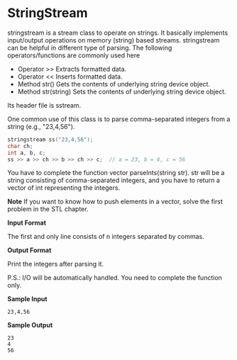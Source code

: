 # StringStream

stringstream is a stream class to operate on strings. It basically implements input/output operations on memory (string) based streams. stringstream can be helpful in different type of parsing. The following operators/functions are commonly used here

+ Operator >> Extracts formatted data.
+ Operator << Inserts formatted data.
+ Method str() Gets the contents of underlying string device object.
+ Method str(string) Sets the contents of underlying string device object.

Its header file is sstream.

One common use of this class is to parse comma-separated integers from a string (e.g., "23,4,56").

```c++
stringstream ss("23,4,56");
char ch;
int a, b, c;
ss >> a >> ch >> b >> ch >> c;  // a = 23, b = 4, c = 56
```
You have to complete the function vector parseInts(string str). str will be a string consisting of comma-separated integers, and you have to return a vector of int representing the integers.

__Note__ If you want to know how to push elements in a vector, solve the first problem in the STL chapter.

__Input Format__  

The first and only line consists of n integers separated by commas.

__Output Format__

Print the integers after parsing it.

P.S.: I/O will be automatically handled. You need to complete the function only.

__Sample Input__
```
23,4,56
```

__Sample Output__
```
23
4
56
```
